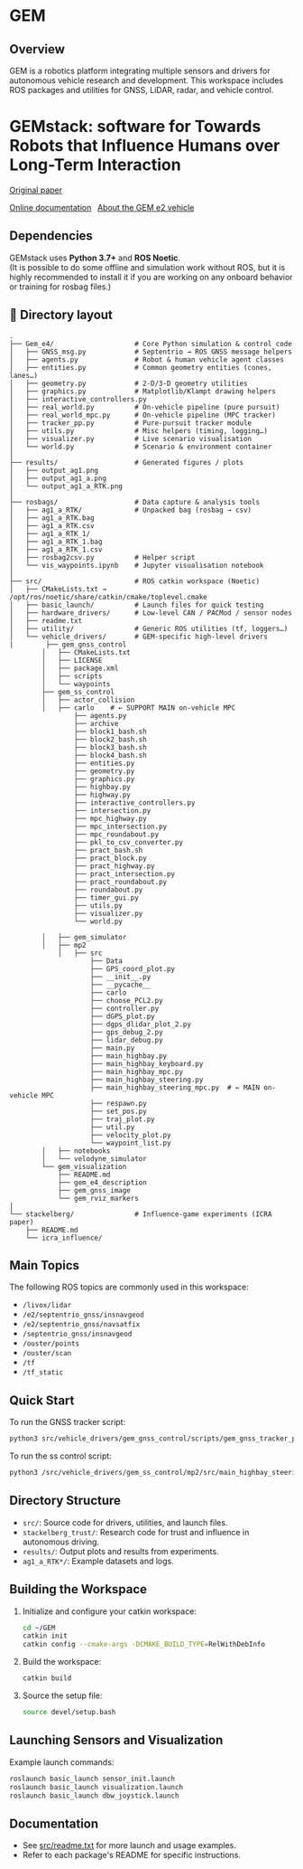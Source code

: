 # GEM

## Overview

GEM is a robotics platform integrating multiple sensors and drivers for autonomous vehicle research and development. This workspace includes ROS packages and utilities for GNSS, LiDAR, radar, and vehicle control.

# GEMstack: software for Towards Robots that Influence Humans over Long-Term Interaction

[Original paper](https://ieeexplore.ieee.org/abstract/document/10160321)

[Online documentation](https://gemstack.readthedocs.org) 
[About the GEM e2 vehicle](https://publish.illinois.edu/robotics-autonomy-resources/gem/)

## Dependencies
GEMstack uses **Python 3.7+** and **ROS Noetic**.  
(It is possible to do some offline and simulation work without ROS, but it is highly recommended to install it if you are working on any onboard behavior or training for rosbag files.)


## 📂 Directory layout

```text
.
├── Gem_e4/                    # Core Python simulation & control code
│   ├── GNSS_msg.py            # Septentrio → ROS GNSS message helpers
│   ├── agents.py              # Robot & human vehicle agent classes
│   ├── entities.py            # Common geometry entities (cones, lanes…)
│   ├── geometry.py            # 2-D/3-D geometry utilities
│   ├── graphics.py            # Matplotlib/Klampt drawing helpers
│   ├── interactive_controllers.py
│   ├── real_world.py          # On-vehicle pipeline (pure pursuit)
│   ├── real_world_mpc.py      # On-vehicle pipeline (MPC tracker)
│   ├── tracker_pp.py          # Pure-pursuit tracker module
│   ├── utils.py               # Misc helpers (timing, logging…)
│   ├── visualizer.py          # Live scenario visualisation
│   └── world.py               # Scenario & environment container
│
├── results/                   # Generated figures / plots
│   ├── output_ag1.png
│   ├── output_ag1_a.png
│   └── output_ag1_a_RTK.png
│
├── rosbags/                   # Data capture & analysis tools
│   ├── ag1_a_RTK/             # Unpacked bag (rosbag → csv)
│   ├── ag1_a_RTK.bag
│   ├── ag1_a_RTK.csv
│   ├── ag1_a_RTK_1/
│   ├── ag1_a_RTK_1.bag
│   ├── ag1_a_RTK_1.csv
│   ├── rosbag2csv.py          # Helper script
│   └── vis_waypoints.ipynb    # Jupyter visualisation notebook
│
├── src/                       # ROS catkin workspace (Noetic)
│   ├── CMakeLists.txt → /opt/ros/noetic/share/catkin/cmake/toplevel.cmake
│   ├── basic_launch/          # Launch files for quick testing
│   ├── hardware_drivers/      # Low-level CAN / PACMod / sensor nodes
│   ├── readme.txt
│   ├── utility/               # Generic ROS utilities (tf, loggers…)
│   └── vehicle_drivers/       # GEM-specific high-level drivers
|        ├── gem_gnss_control
        │   ├── CMakeLists.txt
        │   ├── LICENSE
        │   ├── package.xml
        │   ├── scripts
        │   └── waypoints
        ├── gem_ss_control
        │   ├── actor_collision
        │   ├── carlo    # ← SUPPORT MAIN on-vehicle MPC
                ├── agents.py
                ├── archive
                ├── block1_bash.sh
                ├── block2_bash.sh
                ├── block3_bash.sh
                ├── block4_bash.sh
                ├── entities.py
                ├── geometry.py
                ├── graphics.py
                ├── highbay.py
                ├── highway.py
                ├── interactive_controllers.py
                ├── intersection.py
                ├── mpc_highway.py
                ├── mpc_intersection.py
                ├── mpc_roundabout.py
                ├── pkl_to_csv_converter.py
                ├── pract_bash.sh
                ├── pract_block.py
                ├── pract_highway.py
                ├── pract_intersection.py
                ├── pract_roundabout.py
                ├── roundabout.py
                ├── timer_gui.py
                ├── utils.py
                ├── visualizer.py
                └── world.py

        │   ├── gem_simulator
        │   ├── mp2
            │   ├── src
                    ├── Data
                    ├── GPS_coord_plot.py
                    ├── __init__.py
                    ├── __pycache__
                    ├── carlo
                    ├── choose_PCL2.py
                    ├── controller.py
                    ├── dGPS_plot.py
                    ├── dgps_dlidar_plot_2.py
                    ├── gps_debug_2.py
                    ├── lidar_debug.py
                    ├── main.py
                    ├── main_highbay.py
                    ├── main_highbay_keyboard.py
                    ├── main_highbay_mpc.py
                    ├── main_highbay_steering.py
                    ├── main_highbay_steering_mpc.py  # ← MAIN on-vehicle MPC
                    ├── respawn.py
                    ├── set_pos.py
                    ├── traj_plot.py
                    ├── util.py
                    ├── velocity_plot.py
                    └── waypoint_list.py
        │   ├── notebooks
        │   └── velodyne_simulator 
        └── gem_visualization
            ├── README.md
            ├── gem_e4_description
            ├── gem_gnss_image
            └── gem_rviz_markers
│
└── stackelberg/               # Influence-game experiments (ICRA paper)
    ├── README.md
    └── icra_influence/

```
## Main Topics
The following ROS topics are commonly used in this workspace:
- `/livox/lidar`
- `/e2/septentrio_gnss/insnavgeod`
- `/e2/septentrio_gnss/navsatfix`
- `/septentrio_gnss/insnavgeod`
- `/ouster/points`
- `/ouster/scan`
- `/tf`
- `/tf_static`

## Quick Start

To run the GNSS tracker script:
```sh
python3 src/vehicle_drivers/gem_gnss_control/scripts/gem_gnss_tracker_pp.py
```

To run the ss control script:
```sh
python3 /src/vehicle_drivers/gem_ss_control/mp2/src/main_highbay_steering_mpc.py
```

## Directory Structure

- `src/`: Source code for drivers, utilities, and launch files.
- `stackelberg_trust/`: Research code for trust and influence in autonomous driving.
- `results/`: Output plots and results from experiments.
- `ag1_a_RTK*/`: Example datasets and logs.

## Building the Workspace

1. Initialize and configure your catkin workspace:
    ```sh
    cd ~/GEM
    catkin init
    catkin config --cmake-args -DCMAKE_BUILD_TYPE=RelWithDebInfo
    ```
2. Build the workspace:
    ```sh
    catkin build
    ```
3. Source the setup file:
    ```sh
    source devel/setup.bash
    ```

## Launching Sensors and Visualization

Example launch commands:
```sh
roslaunch basic_launch sensor_init.launch
roslaunch basic_launch visualization.launch
roslaunch basic_launch dbw_joystick.launch
```

## Documentation

- See [src/readme.txt](src/readme.txt) for more launch and usage examples.
- Refer to each package's README for specific instructions.


